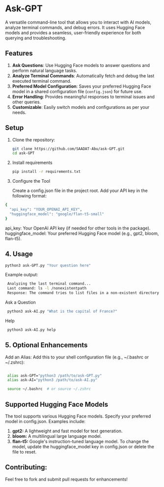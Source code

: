 # Ask-GPT

A versatile command-line tool that allows you to interact with AI models, analyze terminal commands, and debug errors. It uses Hugging Face models and provides a seamless, user-friendly experience for both querying and troubleshooting.

## Features

1. **Ask Questions**: Use Hugging Face models to answer questions and perform natural language tasks.
2. **Analyze Terminal Commands**: Automatically fetch and debug the last executed terminal command.
3. **Preferred Model Configuration**: Saves your preferred Hugging Face model in a shared configuration file (`config.json`) for future use.
4. **Error Handling**: Provides meaningful responses to terminal issues and other queries.
5. **Customizable**: Easily switch models and configurations as per your needs.

## Setup

1. Clone the repository:
   ```bash
   git clone https://github.com/SAADAT-Abu/ask-GPT.git
   cd ask-GPT
   ```

2. Install requirements
   ```bash
   pip install -r requirements.txt
   ```
   
3. Configure the Tool

   Create a config.json file in the project root.
   Add your API key in the following format:

  ```bash
  {
    "api_key": "YOUR_OPENAI_API_KEY",
    "huggingface_model": "google/flan-t5-small"
  }
  ```
api_key: Your OpenAI API key (if needed for other tools in the package).
huggingface_model: Your preferred Hugging Face model (e.g., gpt2, bloom, flan-t5).

## 4. Usage 

   ```bash
   python3 ask-GPT.py "Your question here"

  ```

Example output:

  ```bash
   Analyzing the last terminal command...
   Last command: ls -l /nonexistentpath
   Response: The command tries to list files in a non-existent directory. Check the path for typos or ensure the directory exists.
  ```
Ask a Question

  ```bash
   python3 ask-AI.py "What is the capital of France?"
  ```
Help

  ```bash
   python3 ask-AI.py help
  ```

## 5. Optional Enhancements

   Add an Alias: Add this to your shell configuration file (e.g., ~/.bashrc or ~/.zshrc):

  ```bash

   alias ask-GPT="python3 /path/to/ask-GPT.py"
   alias ask-AI="python3 /path/to/ask-AI.py"

   source ~/.bashrc  # or source ~/.zshrc

  ```

## Supported Hugging Face Models
The tool supports various Hugging Face models. Specify your preferred model in config.json. Examples include:

1. **gpt2:** A lightweight and fast model for text generation.
2. **bloom:** A multilingual large language model.
3. **flan-t5:** Google's instruction-tuned language model.
To change the model, update the huggingface_model key in config.json or delete the file to reset.



## Contributing:

Feel free to fork and submit pull requests for enhancements!


